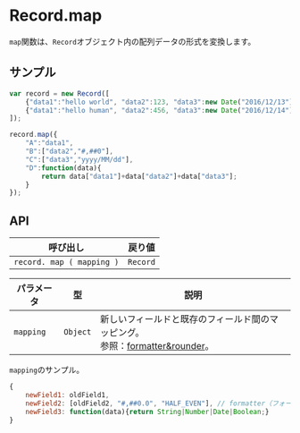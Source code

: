 # Record.map

`map`関数は、`Record`オブジェクト内の配列データの形式を変換します。

## サンプル

```javascript
var record = new Record([
	{"data1":"hello world", "data2":123, "data3":new Date("2016/12/13") },
	{"data1":"hello human", "data2":456, "data3":new Date("2016/12/14") }
]);

record.map({
	"A":"data1",
	"B":["data2","#,##0"],
	"C":["data3","yyyy/MM/dd"],
	"D":function(data){
		return data["data1"]+data["data2"]+data["data3"];
	}
});
```

## API

| 呼び出し | 戻り値 |
|---|---|
| `record. map ( mapping )` | `Record` |

| パラメータ | 型 | 説明 |
|---|---|---|
| `mapping` | `Object` | 新しいフィールドと既存のフィールド間のマッピング。<br> 参照：[formatter&rounder](formatter&rounder.md)。 |

`mapping`のサンプル。

```javascript
{
    newField1: oldField1,
    newField2: [oldField2, "#,##0.0", "HALF_EVEN"], // formatter（フォーマッター）, rounder（丸め処理）
    newField3: function(data){return String|Number|Date|Boolean;}
}